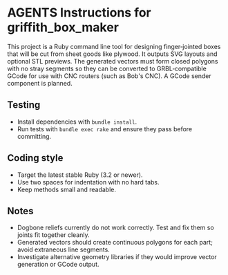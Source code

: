 # AGENTS Instructions for griffith_box_maker

This project is a Ruby command line tool for designing finger‑jointed boxes that will be cut from sheet goods like plywood. It outputs SVG layouts and optional STL previews. The generated vectors must form closed polygons with no stray segments so they can be converted to GRBL‑compatible GCode for use with CNC routers (such as Bob's CNC). A GCode sender component is planned.

## Testing
- Install dependencies with `bundle install`.
- Run tests with `bundle exec rake` and ensure they pass before committing.

## Coding style
- Target the latest stable Ruby (3.2 or newer).
- Use two spaces for indentation with no hard tabs.
- Keep methods small and readable.

## Notes
- Dogbone reliefs currently do not work correctly. Test and fix them so joints fit together cleanly.
- Generated vectors should create continuous polygons for each part; avoid extraneous line segments.
- Investigate alternative geometry libraries if they would improve vector generation or GCode output.
